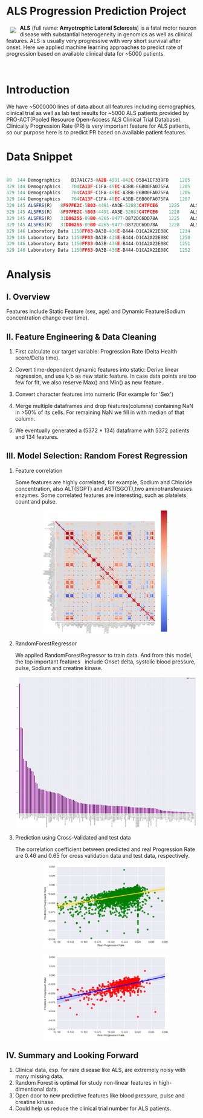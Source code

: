 # ALS Progression Prediction Project

<a href=""><img src="https://upload.wikimedia.org/wikipedia/en/e/ef/ALS_Association_logo.gif" align="left" hspace="10" vspace="6"></a>

**ALS** (full name: **Amyotrophic Lateral Sclerosis**) is a fatal motor neuron disease with substantial heterogeneity in genomics as well as clinical features. ALS is usually very progressive with very short survival after onset. Here we applied machine learning approaches to predict rate of progression based on available clinical data for ~5000 patients.



<br>

# Introduction
We have ~5000000 lines of data about all features including demographics, clinical trial as well as lab test results for ~5000 ALS patients provided by PRO-ACT(Pooled Resource Open-Access ALS Clinical Trial Database).<br>
Clinically Progression Rate (PR) is very important feature for ALS patients, so our purpose here is to 
predict PR based on available patient features.<br>



# Data Snippet

```js

89	144	Demographics	B17A1C73-0A2B-4091-842C-D5841EF339FD	1205	Sex	Male 
329	144	Demographics	704CA13F-C1FA-49EC-A3BB-E6B00FA075FA	1205	Sex	Female 
329	144	Demographics	704CA13F-C1FA-49EC-A3BB-E6B00FA075FA	1206	Race - American Indian/Alaska Native
329	144	Demographics	704CA13F-C1FA-49EC-A3BB-E6B00FA075FA	1207	Race - Asian
329	145	ALSFRS(R)	8F97FE2C-5B03-4491-AA3E-52883C47FCE6	1225	ALSFRS Delta	189 
329	145	ALSFRS(R)	8F97FE2C-5B03-4491-AA3E-52883C47FCE6	1228	ALSFRS Total	25  
329	145	ALSFRS(R)	31D06255-09B0-4265-9477-D872DC6DD78A	1225	ALSFRS Delta	212 
329	145	ALSFRS(R)	31D06255-09B0-4265-9477-D872DC6DD78A	1228	ALSFRS Total	30 
329	146	Laboratory Data	1150FF83-DA3B-436E-B444-D1CA2A22E08C	1234	Laboratory Delta	0 
329	146	Laboratory Data	1150FF83-DA3B-436E-B444-D1CA2A22E08C	1250	Test Name	Sodium  
329	146	Laboratory Data	1150FF83-DA3B-436E-B444-D1CA2A22E08C	1251	Test Result	138     
329	146	Laboratory Data	1150FF83-DA3B-436E-B444-D1CA2A22E08C	1252	Test Unit	mmol/L  

```

# Analysis

## I. Overview 
Features include Static Feature (sex, age) and Dynamic Feature(Sodium concentration change over time).<br>


## II. Feature Engineering & Data Cleaning
1. First calculate our target variable: Progression Rate (Delta Health score/Delta time).  

2. Covert time-dependent dynamic features into static:
   Derive linear regression, and use k,b as new static feature.
   In case data points are too few for fit, we also reserve Max() and Min() as new feature.

3. Convert character features into numeric (For example for 'Sex')

4. Merge multiple dataframes and drop features(columns) containing NaN in >50% of its cells. 
   For remaining NaN we fill in with median of that column.

5. We eventually generated a (5372 * 134) dataframe with 5372 patients and 134 features.



## III. Model Selection: Random Forest Regression
1. Feature correlation

   Some features are highly correlated, for example, Sodium and Chloride concentration, 
   also ALT(SGPT) and AST(SGOT),two aminotransferases enzymes.
   Some correlated features are interesting, such as platelets count and pulse.
   
   <p align="center">
   <img src="Figure/FeatureCorrelation.png" width="70%"/>
   </p>

2. RandomForestRegressor 

   We applied RandomForestRegressor to train data. And from this model, the top important features
   include Onset delta, systolic blood pressure, pulse, Sodium and creatine kinase.
   <p align="center">
   <img src="Figure/FeatureImportance.png" height="400" width="700"/>
   </p>


3. Prediction using Cross-Validated and test data

   The correlation coefficient between predicted and real Progression Rate are 0.46 and 0.65 for 
   cross validation data and test data, respectively.
   <p align="center">
   <img src="Figure/CrossValTrainDataPrediction.png" width="70%"/>
   </p>
   
   <p align="center">
   <img src="Figure/TestDataPrediction.png" width="70%"/>
   </p>
   
   
## IV. Summary and Looking Forward
1. Clinical data, esp. for rare disease like ALS, are extremely noisy with many missing data.
2. Random Forest is optimal for study non-linear features in high-dimentional data.
3. Open door to new predictive features like blood pressure, pulse and creatine kinase.
4. Could help us reduce the clinical trial number for ALS patients.


